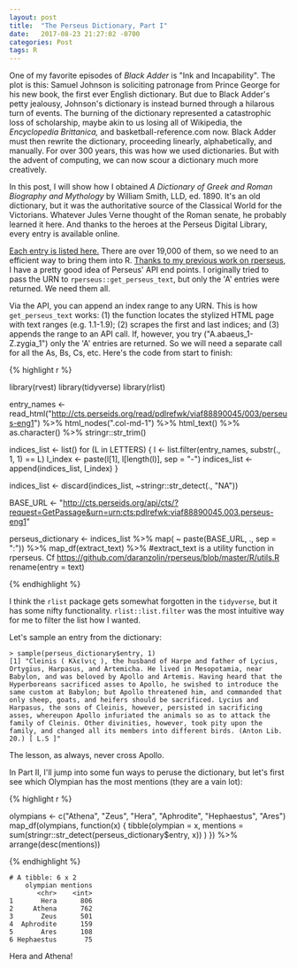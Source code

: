 ```yaml
---
layout: post
title:  "The Perseus Dictionary, Part I"
date:   2017-08-23 21:27:02 -0700
categories: Post
tags: R 
---
```


One of my favorite episodes of *Black Adder* is "Ink and Incapability". The plot is this: Samuel Johnson is 
soliciting patronage from Prince George for his new book, the first ever English dictionary. But due to Black Adder's petty
jealousy, Johnson's dictionary is instead burned through a hilarous turn of events. The burning of the dictionary represented a
catastrophic loss of scholarship, maybe akin to us losing all of Wikipedia, the *Encyclopedia Brittanica,* and basketball-reference.com now. Black Adder must then rewrite the dictionary, proceeding linearly, alphabetically, and manually. For over 300 years, 
this was how we used dictionaries. But with the advent of computing, we can now scour a dictionary much more creatively.

<!--more-->

In this post, I will show how I obtained *A Dictionary of Greek and Roman Biography and Mythology* by William Smith, LLD, ed. 1890. It's
an old dictionary, but it was the authoritative source of the Classical World for the Victorians. Whatever Jules Verne thought 
of the Roman senate, he probably learned it here. And thanks to the heroes at the Perseus Digital Library, every entry is available online.

[Each entry is listed here.](http://cts.perseids.org/read/pdlrefwk/viaf88890045/003/perseus-eng1) There are over 19,000 of them,
so we need to an efficient way to bring them into R. [Thanks to my previous work on rperseus,](https://github.com/daranzolin/rperseus) I have a pretty good idea of Perseus'
API end points. I originally tried to pass the URN to `rperseus::get_perseus_text`, but only the 'A' entries were returned. We need them all.

Via the API, you can append an index range to any URN. This is how `get_perseus_text` works: (1) the function locates the stylized HTML page
with text ranges (e.g. 1.1-1.9); (2) scrapes the first and last indices; and (3) appends the range to an API call. If, however,
you try ("A.abaeus_1-Z.zygia_1") only the 'A' entries are returned. So we will need a separate call for all the As, Bs, Cs, etc. Here's
the code from start to finish:

{% highlight r %}

library(rvest)
library(tidyverse)
library(rlist)

entry_names <- read_html("http://cts.perseids.org/read/pdlrefwk/viaf88890045/003/perseus-eng1") %>%
  html_nodes(".col-md-1") %>%
  html_text() %>%
  as.character() %>%
  stringr::str_trim()

indices_list <- list()
for (L in LETTERS) { 
  l <- list.filter(entry_names, substr(., 1, 1) == L)
  l_index <- paste(l[1], l[length(l)], sep = "-")
  indices_list <- append(indices_list, l_index)
}

indices_list <- discard(indices_list, ~stringr::str_detect(., "NA"))

BASE_URL <- "http://cts.perseids.org/api/cts/?request=GetPassage&urn=urn:cts:pdlrefwk:viaf88890045.003.perseus-eng1"

perseus_dictionary <- indices_list %>%
  map( ~ paste(BASE_URL, ., sep = ":")) %>%
  map_df(extract_text) %>% #extract_text is a utility function in rperseus. Cf https://github.com/daranzolin/rperseus/blob/master/R/utils.R
  rename(entry = text)

{% endhighlight %}

I think the `rlist` package gets somewhat forgotten in the `tidyverse`, but it has some nifty functionality. `rlist::list.filter`
was the most intuitive way for me to filter the list how I wanted.

Let's sample an entry from the dictionary:

```
> sample(perseus_dictionary$entry, 1)
[1] "Cleinis ( Κλεῖνις ), the husband of Harpe and father of Lycius, Ortygius, Harpasus, and Artemicha. He lived in Mesopotamia, near Babylon, and was beloved by Apollo and Artemis. Having heard that the Hyperboreans sacrificed asses to Apollo, he swished to introduce the same custom at Babylon; but Apollo threatened him, and commanded that only sheep, goats, and heifers should be sacrificed. Lycius and Harpasus, the sons of Cleinis, however, persisted in sacrificing asses, whereupon Apollo infuriated the animals so as to attack the family of Cleinis. Other divinities, however, took pity upon the family, and changed all its members into different birds. (Anton Lib. 20.) [ L.S ]"

```

The lesson, as always, never cross Apollo.

In Part II, I'll jump into some fun ways to peruse the dictionary, but let's first see which Olympian has the most mentions (they are a vain lot):

{% highlight r %}

olympians <- c("Athena", "Zeus", "Hera", "Aphrodite", "Hephaestus", "Ares")
map_df(olympians, function(x) {
  tibble(olympian = x,
         mentions = sum(stringr::str_detect(perseus_dictionary$entry, x))
         )
}) %>% 
  arrange(desc(mentions))

{% endhighlight %}

```
# A tibble: 6 x 2
    olympian mentions
       <chr>    <int>
1       Hera      806
2     Athena      762
3       Zeus      501
4  Aphrodite      159
5       Ares      108
6 Hephaestus       75

```

Hera and Athena!

